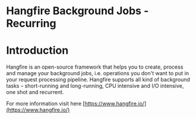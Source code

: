 # Hangfire Background Jobs - Recurring

# Introduction

Hangfire is an open-source framework that helps you to create, process and manage your background jobs, i.e. operations you don't want to put in your request processing pipeline.
Hangfire supports all kind of background tasks – short-running and long-running, CPU intensive and I/O intensive, one shot and recurrent.

For more information visit here
[https://www.hangfire.io/](https://www.hangfire.io/)

